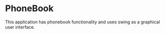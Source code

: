 # PhoneBook
This application has phonebook functionality and uses swing as a graphical user interface.
